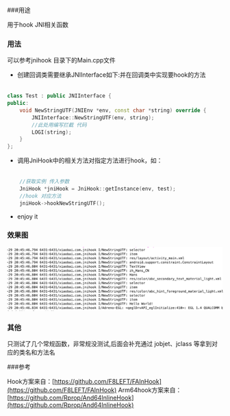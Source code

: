 ﻿﻿###用途

用于hook JNI相关函数

### 用法

可以参考jnihook 目录下的Main.cpp文件

* 创建回调类需要继承JNIInterface如下:并在回调类中实现要hook的方法

```c++

class Test : public JNIInterface {
public:
    void NewStringUTF(JNIEnv *env, const char *string) override {
        JNIInterface::NewStringUTF(env, string);
        //此处用编写拦截 代码
        LOGI(string);
    }
};

```

* 调用JniHook中的相关方法对指定方法进行hook，如：

```c++

    //获取实例 传入参数
    JniHook *jniHook = JniHook::getInstance(env, test);
    //hook 对应方法
    jniHook->hookNewStringUTF();

```

* enjoy it

### 效果图

![](./test.png)

### 其他

只测试了几个常规函数，非常规没测试,后面会补充通过 jobjet、jclass 等拿到对应的类名和方法名

###参考

Hook方案来自：[https://github.com/F8LEFT/FAInHook](https://github.com/F8LEFT/FAInHook)
Arm64hook方案来自：[https://github.com/Rprop/And64InlineHook](https://github.com/Rprop/And64InlineHook)

